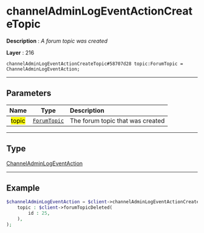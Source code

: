# channelAdminLogEventActionCreateTopic

**Description** : *A forum topic was created*

**Layer** : 216

```tl
channelAdminLogEventActionCreateTopic#58707d28 topic:ForumTopic = ChannelAdminLogEventAction;
```

---

## Parameters

| Name | Type | Description |
| :---: | :---: | :--- |
| <mark>topic</mark> | [`ForumTopic`](type/ForumTopic) | The forum topic that was created |

---

## Type

[ChannelAdminLogEventAction](type/ChannelAdminLogEventAction)

---

## Example

```php
$channelAdminLogEventAction = $client->channelAdminLogEventActionCreateTopic(
	topic : $client->forumTopicDeleted(
		id : 25,
	),
);
```